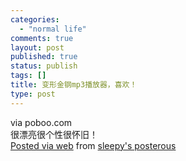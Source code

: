 ```yaml
--- 
categories: 
  - "normal life"
comments: true
layout: post
published: true
status: publish
tags: []
title: 变形金钢mp3播放器，喜欢！
type: post
---
```

<div> <div class="posterous_quote_citation">via poboo.com</div> 很漂亮很个性很怀旧！</div>  <a href="http://posterous.com">Posted via web</a>   from <a href="http://sleepy.posterous.com/mp3-121">sleepy's posterous</a>  
